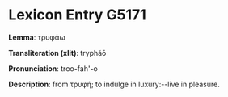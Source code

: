 # Lexicon Entry G5171

**Lemma**: τρυφάω

**Transliteration (xlit)**: trypháō

**Pronunciation**: troo-fah'-o

**Description**:
from τρυφή; to indulge in luxury:--live in pleasure.
